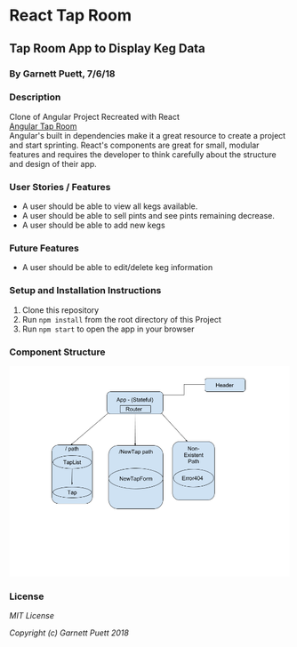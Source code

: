 # React Tap Room
## Tap Room App to Display Keg Data
### By Garnett Puett, 7/6/18

### Description
Clone of Angular Project Recreated with React
<br>
<a href="https://github.com/gpuett/tap-room">Angular Tap Room</a>
<br>
Angular's built in dependencies make it a great resource to create a project and start sprinting. React's components are great for small, modular features and requires the developer to think carefully about the structure and design of their app.


### User Stories / Features
* A user should be able to view all kegs available.
* A user should be able to sell pints and see pints remaining decrease.
* A user should be able to add new kegs

### Future Features
* A user should be able to edit/delete keg information

### Setup and Installation Instructions
1. Clone this repository
2. Run `npm install` from the root directory of this Project
3. Run `npm start` to open the app in your browser

### Component Structure
![Web-view components](./src/assets/images/components.png)

### License
*MIT License*

*Copyright (c) Garnett Puett 2018*
